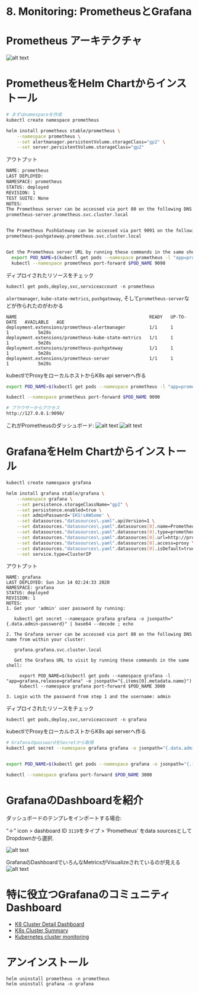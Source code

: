 # 8. Monitoring: PrometheusとGrafana

# Prometheus アーキテクチャ
![alt text](../imgs/prometheus_architecture.png "Prometheus Architecture")


# PrometheusをHelm Chartからインストール
```bash
# まずはnamespaceを作成
kubectl create namespace prometheus

helm install prometheus stable/prometheus \
    --namespace prometheus \
    --set alertmanager.persistentVolume.storageClass="gp2" \
    --set server.persistentVolume.storageClass="gp2"
```

アウトプット
```sh
NAME: prometheus
LAST DEPLOYED: 
NAMESPACE: prometheus
STATUS: deployed
REVISION: 1
TEST SUITE: None
NOTES:
The Prometheus server can be accessed via port 80 on the following DNS name from within your cluster:
prometheus-server.prometheus.svc.cluster.local


The Prometheus PushGateway can be accessed via port 9091 on the following DNS name from within your cluster:
prometheus-pushgateway.prometheus.svc.cluster.local


Get the Prometheus server URL by running these commands in the same shell:
  export POD_NAME=$(kubectl get pods --namespace prometheus -l "app=prometheus,component=server" -o jsonpath="{.items[0].metadata.name}")
  kubectl --namespace prometheus port-forward $POD_NAME 9090
```

ディプロイされたリソースをチェック
```
kubectl get pods,deploy,svc,serviceaccount -n prometheus
```

`alertmanager`, `kube-state-metrics`, `pushgateway`, そして`prometheus-server`などが作られたのがわかる
```
NAME                                                  READY   UP-TO-DATE   AVAILABLE   AGE
deployment.extensions/prometheus-alertmanager         1/1     1            1           5m28s
deployment.extensions/prometheus-kube-state-metrics   1/1     1            1           5m28s
deployment.extensions/prometheus-pushgateway          1/1     1            1           5m28s
deployment.extensions/prometheus-server               1/1     1            1           5m28s
```

kubectlでProxyをローカルホストからK8s api serverへ作る
```sh
export POD_NAME=$(kubectl get pods --namespace prometheus -l "app=prometheus,component=server" -o jsonpath="{.items[0].metadata.name}")

kubectl --namespace prometheus port-forward $POD_NAME 9090

# ブラウザーからアクセス
http://127.0.0.1:9090/
```

これがPrometheusのダッシュボード:
![alt text](../imgs/prometheus_metrics.png "Prometheus Metrics")
![alt text](../imgs/prometheus_targets.png "Prometheus Targets")



# GrafanaをHelm Chartからインストール
```sh
kubectl create namespace grafana

helm install grafana stable/grafana \
    --namespace grafana \
    --set persistence.storageClassName="gp2" \
    --set persistence.enabled=true \
    --set adminPassword='EKS!sAWSome' \
    --set datasources."datasources\.yaml".apiVersion=1 \
    --set datasources."datasources\.yaml".datasources[0].name=Prometheus \
    --set datasources."datasources\.yaml".datasources[0].type=prometheus \
    --set datasources."datasources\.yaml".datasources[0].url=http://prometheus-server.prometheus.svc.cluster.local \
    --set datasources."datasources\.yaml".datasources[0].access=proxy \
    --set datasources."datasources\.yaml".datasources[0].isDefault=true \
    --set service.type=ClusterIP
```

アウトプット
```
NAME: grafana
LAST DEPLOYED: Sun Jun 14 02:24:33 2020
NAMESPACE: grafana
STATUS: deployed
REVISION: 1
NOTES:
1. Get your 'admin' user password by running:

   kubectl get secret --namespace grafana grafana -o jsonpath="{.data.admin-password}" | base64 --decode ; echo

2. The Grafana server can be accessed via port 80 on the following DNS name from within your cluster:

   grafana.grafana.svc.cluster.local

   Get the Grafana URL to visit by running these commands in the same shell:

     export POD_NAME=$(kubectl get pods --namespace grafana -l "app=grafana,release=grafana" -o jsonpath="{.items[0].metadata.name}")
     kubectl --namespace grafana port-forward $POD_NAME 3000

3. Login with the password from step 1 and the username: admin
```

ディプロイされたリソースをチェック
```
kubectl get pods,deploy,svc,serviceaccount -n grafana
```

kubectlでProxyをローカルホストからK8s api serverへ作る
```sh
# GrafanaのpasswordをSecretから取得
kubectl get secret --namespace grafana grafana -o jsonpath="{.data.admin-password}" | base64 --decode ; echo


export POD_NAME=$(kubectl get pods --namespace grafana -o jsonpath="{.items[0].metadata.name}")

kubectl --namespace grafana port-forward $POD_NAME 3000
```

# GrafanaのDashboardを紹介

ダッシュボードのテンプレをインポートする場合:

”＋” icon > dashboard ID `3119`をタイプ > ‘Prometheus’ をdata sourcesとしてDropdownから選択.

![alt text](../imgs/grafana_setting.png "grafana setting")


GrafanaのDashboardでいろんなMetricsがVisualizeされているのが見える
![alt text](../imgs/grafana_dashboard.png "grafana Dashboard")


# 特に役立つGrafanaのコミュニティDashboard 

- [K8 Cluster Detail Dashboard](https://grafana.com/grafana/dashboards/10856)
- [K8s Cluster Summary](https://grafana.com/grafana/dashboards/8685)
- [Kubernetes cluster monitoring](https://grafana.com/grafana/dashboards/315)


# アンインストール 
```
helm uninstall prometheus -n prometheus
helm uninstall grafana -n grafana
```